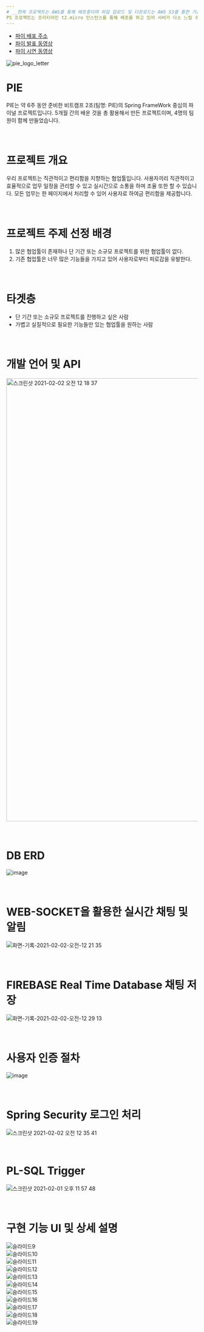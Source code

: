 ```yaml
---
# __현재 프로젝트는 AWS를 통해 배포중이며 파일 업로드 및 다운로드는 AWS S3를 통한 기능 구현 중에 있습니다.(빠른 시일내에 완료하겠습니다!!)
PS 프로젝트는 프리티어인 t2.micro 인스턴스를 통해 배포를 하고 있어 서버가 다소 느릴 수 있습니다..__
---
```

	
- [파이 배포 주소](http://ec2-54-180-187-182.ap-northeast-2.compute.amazonaws.com:8080/Project_PIE/index.htm)<br>
- [파이 발표 동영상](https://www.youtube.com/watch?v=sa6V4eMHsDE&ab_channel=%EB%B3%80%EC%9E%AC%ED%99%8D)<br>
- [파이 시연 동영상](https://www.youtube.com/watch?v=ZEJ4SjyQjl0&ab_channel=%EB%B3%80%EC%9E%AC%ED%99%8D)<br>

![pie_logo_letter](https://user-images.githubusercontent.com/67107008/106469335-80218900-64e2-11eb-8d78-391fcdc5233c.png)

# PIE
PIE는 약 6주 동안 준비한 비트캠프 2조(팀명: PIE)의 Spring FrameWork 중심의 파이널 프로젝트입니다. 5개월 간의 배운 것을 총 활용해서 만든 프로젝트이며, 4명의 팀원이 함께 만들었습니다.
<br><br><br>
# 프로젝트 개요
우리 프로젝트는 직관적이고 편리함을 지향하는 협업툴입니다. 사용자끼리 직관적이고 효율적으로 업무 일정을 관리할 수 있고 실시간으로 소통을 하며 조율 또한 할 수 있습니다. 모든 업무는 한 페이지에서 처리할 수 있어 사용자로 하여금 편리함을 제공합니다.
<br><br><br>
# 프로젝트 주제 선정 배경
1. 많은 협업툴이 존재하나 단 기간 또는 소규모 프로젝트를 위한 협업툴이 없다.
2. 기존 협업툴은 너무 많은 기능들을 가지고 있어 사용자로부터 피로감을 유발한다.
<br><br><br>
# 타겟층
- 단 기간 또는 소규모 프로젝트를 진행하고 싶은 사람
- 가볍고 실질적으로 필요한 기능들만 있는 협업툴을 원하는 사람
<br><br><br>

# 개발 언어 및 API
<img width="1164" alt="스크린샷 2021-02-02 오전 12 18 37" src="https://user-images.githubusercontent.com/67107008/106478147-45245300-64ec-11eb-95dc-051fd77b7495.png">
<br><br><br>

# DB ERD
![image](https://user-images.githubusercontent.com/67107008/106474811-a0544680-64e8-11eb-82ca-acbe700ee2e0.png)
<br><br><br>

# WEB-SOCKET을 활용한 실시간 채팅 및 알림
![화면-기록-2021-02-02-오전-12 21 35](https://user-images.githubusercontent.com/67107008/106478847-fdea9200-64ec-11eb-9416-62d367e46995.gif)
<br><br><br>

# FIREBASE Real Time Database 채팅 저장
![화면-기록-2021-02-02-오전-12 29 13](https://user-images.githubusercontent.com/67107008/106480028-49517000-64ee-11eb-865c-5df5ec57f580.gif)
<br><br><br>

# 사용자 인증 절차
![image](https://user-images.githubusercontent.com/67107008/106475159-faeda280-64e8-11eb-8c44-ff9186e3fe35.png)
<br><br><br>

# Spring Security 로그인 처리 
![스크린샷 2021-02-02 오전 12 35 41](https://user-images.githubusercontent.com/67107008/106480377-aea56100-64ee-11eb-8a91-d213a018bd52.png)
<br><br><br>

# PL-SQL Trigger
![스크린샷 2021-02-01 오후 11 57 48](https://user-images.githubusercontent.com/67107008/106475509-57e95880-64e9-11eb-8363-a80f9b2e1af9.png)
<br><br><br>

# 구현 기능 UI 및 상세 설명
![슬라이드9](https://user-images.githubusercontent.com/67107008/106480539-ddbbd280-64ee-11eb-8b6c-ea98958cb102.png)
<br>
![슬라이드10](https://user-images.githubusercontent.com/67107008/106480545-df859600-64ee-11eb-95a7-2cdb0d079baf.png)
<br>
![슬라이드11](https://user-images.githubusercontent.com/67107008/106480551-e01e2c80-64ee-11eb-8b70-986d9c982d69.png)
<br>
![슬라이드12](https://user-images.githubusercontent.com/67107008/106480556-e0b6c300-64ee-11eb-9e13-d247bacfe401.png)
<br>
![슬라이드13](https://user-images.githubusercontent.com/67107008/106480561-e14f5980-64ee-11eb-98dd-0bc75cb906f1.png)
<br>
![슬라이드14](https://user-images.githubusercontent.com/67107008/106480563-e2808680-64ee-11eb-9f56-1eeac4771c3b.png)
<br>
![슬라이드15](https://user-images.githubusercontent.com/67107008/106480568-e3191d00-64ee-11eb-8e24-2f07272dd022.png)
<br>
![슬라이드16](https://user-images.githubusercontent.com/67107008/106480571-e3b1b380-64ee-11eb-9687-cbbb51196df6.png)
<br>
![슬라이드17](https://user-images.githubusercontent.com/67107008/106480573-e3b1b380-64ee-11eb-9e4c-72ef361ce324.png)
<br>
![슬라이드18](https://user-images.githubusercontent.com/67107008/106480577-e44a4a00-64ee-11eb-81de-6e15794de48d.png)
<br>
![슬라이드19](https://user-images.githubusercontent.com/67107008/106480584-e4e2e080-64ee-11eb-8f8b-d69dfe7f3653.png)



